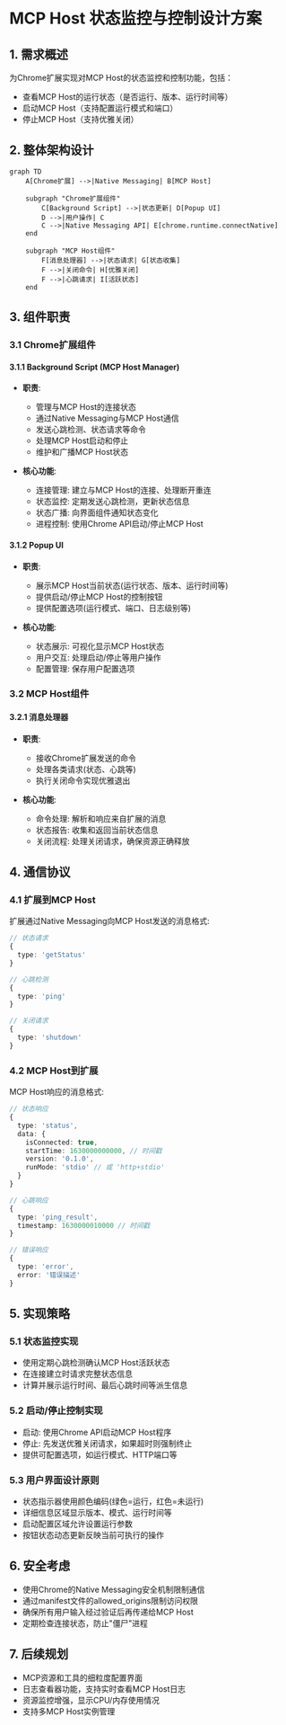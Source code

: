# MCP Host 状态监控与控制设计方案

## 1. 需求概述

为Chrome扩展实现对MCP Host的状态监控和控制功能，包括：

- 查看MCP Host的运行状态（是否运行、版本、运行时间等）
- 启动MCP Host（支持配置运行模式和端口）
- 停止MCP Host（支持优雅关闭）

## 2. 整体架构设计

```mermaid
graph TD
    A[Chrome扩展] -->|Native Messaging| B[MCP Host]
    
    subgraph "Chrome扩展组件"
        C[Background Script] -->|状态更新| D[Popup UI]
        D -->|用户操作| C
        C -->|Native Messaging API| E[chrome.runtime.connectNative]
    end
    
    subgraph "MCP Host组件"
        F[消息处理器] -->|状态请求| G[状态收集]
        F -->|关闭命令| H[优雅关闭]
        F -->|心跳请求| I[活跃状态]
    end
```

## 3. 组件职责

### 3.1 Chrome扩展组件

#### 3.1.1 Background Script (MCP Host Manager)

- **职责**:
  - 管理与MCP Host的连接状态
  - 通过Native Messaging与MCP Host通信
  - 发送心跳检测、状态请求等命令
  - 处理MCP Host启动和停止
  - 维护和广播MCP Host状态

- **核心功能**:
  - 连接管理: 建立与MCP Host的连接、处理断开重连
  - 状态监控: 定期发送心跳检测，更新状态信息
  - 状态广播: 向界面组件通知状态变化
  - 进程控制: 使用Chrome API启动/停止MCP Host

#### 3.1.2 Popup UI

- **职责**:
  - 展示MCP Host当前状态(运行状态、版本、运行时间等)
  - 提供启动/停止MCP Host的控制按钮
  - 提供配置选项(运行模式、端口、日志级别等)

- **核心功能**:
  - 状态展示: 可视化显示MCP Host状态
  - 用户交互: 处理启动/停止等用户操作
  - 配置管理: 保存用户配置选项

### 3.2 MCP Host组件

#### 3.2.1 消息处理器

- **职责**:
  - 接收Chrome扩展发送的命令
  - 处理各类请求(状态、心跳等)
  - 执行关闭命令实现优雅退出

- **核心功能**:
  - 命令处理: 解析和响应来自扩展的消息
  - 状态报告: 收集和返回当前状态信息
  - 关闭流程: 处理关闭请求，确保资源正确释放

## 4. 通信协议

### 4.1 扩展到MCP Host

扩展通过Native Messaging向MCP Host发送的消息格式:

```typescript
// 状态请求
{
  type: 'getStatus'
}

// 心跳检测
{
  type: 'ping'
}

// 关闭请求
{
  type: 'shutdown'
}
```

### 4.2 MCP Host到扩展

MCP Host响应的消息格式:

```typescript
// 状态响应
{
  type: 'status',
  data: {
    isConnected: true,
    startTime: 1630000000000, // 时间戳
    version: '0.1.0',
    runMode: 'stdio' // 或 'http+stdio'
  }
}

// 心跳响应
{
  type: 'ping_result',
  timestamp: 1630000010000 // 时间戳
}

// 错误响应
{
  type: 'error',
  error: '错误描述'
}
```

## 5. 实现策略

### 5.1 状态监控实现

- 使用定期心跳检测确认MCP Host活跃状态
- 在连接建立时请求完整状态信息
- 计算并展示运行时间、最后心跳时间等派生信息

### 5.2 启动/停止控制实现

- 启动: 使用Chrome API启动MCP Host程序
- 停止: 先发送优雅关闭请求，如果超时则强制终止
- 提供可配置选项，如运行模式、HTTP端口等

### 5.3 用户界面设计原则

- 状态指示器使用颜色编码(绿色=运行，红色=未运行)
- 详细信息区域显示版本、模式、运行时间等
- 启动配置区域允许设置运行参数
- 按钮状态动态更新反映当前可执行的操作

## 6. 安全考虑

- 使用Chrome的Native Messaging安全机制限制通信
- 通过manifest文件的allowed_origins限制访问权限
- 确保所有用户输入经过验证后再传递给MCP Host
- 定期检查连接状态，防止"僵尸"进程

## 7. 后续规划

- MCP资源和工具的细粒度配置界面
- 日志查看器功能，支持实时查看MCP Host日志
- 资源监控增强，显示CPU/内存使用情况
- 支持多MCP Host实例管理
